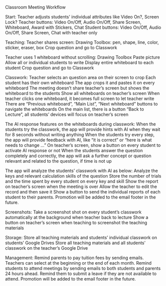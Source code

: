 Classroom Meeting Workflow

Start:
  Teacher adjusts students' individual attributes like Video On?, Screen Lock?
  Teacher buttons: Video On/Off, Audio On/Off, Share Screen, Whiteboard, Award with Stickers, Chat
  Student buttons:  Video On/Off, Audio On/Off, Share Screen, Chat with teacher only

Teaching:
  Teacher shares screen:
    Drawing Toolbox: pen, shape, line, color, sticker, eraser, box
    Crop question and go to Classwork

  Teacher uses 1 whiteboard without scrolling:
    Drawing Toolbox
    Paste picture
    Allow all or individual students to write
    Display entire whiteboard to each student
    Crop question and go to Classwork

  Classwork:
    Teacher selects an question area on their screen to crop
    Each student has their own whiteboard
    The app crops it and pastes it on every whiteboard
    The meeting doesn’t share teacher’s screen but shows the whiteboard to the students
    Show all whiteboards on teacher’s screen
    When teacher clicks one whiteboard, it becomes full screen to let teacher write
    There are “Previous whiteboard”, “Main List”, “Next whiteboard” buttons to navigate the whiteboards
    On the main list, there is a button “Back to Lecture”, all students’ devices will focus on teacher’s screen

  The AI response features on the whiteboards during classwork:
    When the students try the classwork, the app will provide hints with AI when they wait for 8 seconds without writing anything
    When the students try every step, the app will provide feedback with AI, like “it is correct” or “here is what needs to change …”
    On teacher’s screen, show a button on every student to activate AI response or not 
    When the students answer the question completely and correctly, the app will ask a further concept or question relevant and related to the question, if time is not up

  The app will analyze the students’ classwork with AI as below:
    Analyze the keys and relevant calculation skills of the question
    Store the number of trials and the time spent by every student on every key and skill
    Show the report on teacher’s screen when the meeting is over
    Allow the teacher to edit the record and then save it
    Show a button to send the individual reports of each student to their parents.
    Promotion will be added to the email footer in the future.

  Screenshots:
    Take a screenshot shot on every student’s classwork automatically at the background when teacher back to lecture
    Show a button on teacher’s screen when teaching to screenshot the teaching materials

Storage:
  Store all teaching materials and students’ individual classwork on students’ Google Drives
  Store all teaching materials and all students’ classwork on the teacher’s Google Drive

Management:
  Remind parents to pay tuition fees by sending emails. Teachers can select at the beginning or the end of each month.
  Remind students to attend meetings by sending emails to both students and parents 24 hours ahead. Remind them to submit a leave if they are not available to attend.
  Promotion will be added to the email footer in the future.


